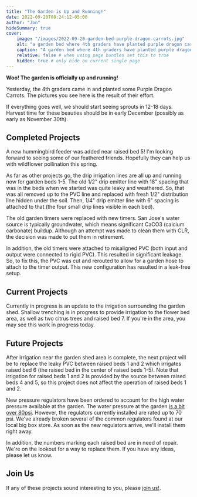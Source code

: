 ```yaml
---
title: "The Garden is Up and Running!"
date: 2022-09-20T08:24:12-05:00
author: "Jon"
hideSummary: true
cover:
    image: "/images/2022-09-20-garden-bed-purple-dragon-carrots.jpg"
    alt: "a garden bed where 4th graders have planted purple dragon carrots" # alt text
    caption: "A garden bed where 4th graders have planted purple dragon carrots"
    relative: false # when using page bundles set this to true
    hidden: true # only hide on current single page
---
```


**Woo! The garden is officially up and running!**

Yesterday, the 4th graders came in and planted some Purple Dragon Carrots. The
pictures you see here is the result of their effort.

If everything goes well, we should start seeing sprouts in 12-18 days. Harvest
time for these beauties should be in early December (possibly as early as
November 30th).

## Completed Projects

A new hummingbird feeder was added near raised bed 5! I'm looking forward to
seeing some of our feathered friends. Hopefully they can help us with
wildflower pollination this spring.

As far as other projects go, the drip irrigation lines are all up and running
now for garden beds 1-5. The old 1/2" drip emitter line with 18" spacing that 
was in the beds when we started was quite leaky and weathered. So, that was all
removed up to the PVC line and replaced with fresh 1/2" distribution line 
hidden under the soil. Then, 1/4" drip emitter line with 6" spacing is attached
to that (the four small drip lines visible in each bed).

The old garden timers were replaced with new timers. San Jose's water source is
typically groundwater, which means significant CaCO3 (calcium carbonate)
buildup. Although an attempt was made to clean them with CLR, the decision was
made to put them in retirement.

In addition, the old timers were attached to misaligned PVC (both input and
output were connected to rigid PVC). This resulted in significant leakage. So,
to fix this, the PVC was cut and rerouted to allow for a garden hose to attach
to the timer output. This new configuration has resulted in a leak-free setup.

## Current Projects

Currently in progress is an update to the irrigation surrounding the garden
shed. Shallow trenching is in progress to provide irrigation to the flower bed
area, as well as two citrus trees and raised bed 7. If you're in the area, you
may see this work in progress today.

## Future Projects

After irrigation near the garden shed area is complete, the next project will
be to replace the leaky PVC between raised beds 1 and 2 which irrigates raised
bed 6 (the raised bed in the center of raised beds 1-5). Note that irrigation
for raised beds 1 and 2 is provided by the source between raised beds 4 and 5,
so this project does not affect the operation of raised beds 1 and 2.

New pressure regulators have been ordered to account for the high water
pressure available at the garden. The water pressure at the garden
[is a bit over 80psi](/images/2022-09-21-pressure-gauge.jpg). However, the regulators
currently installed are rated up to 70 psi. We've already broken several of the
common regulators found at our local big box store. As soon as the new
regulators arrive, we'll install them right away.

In addition, the numbers marking each raised bed are in need of repair. We're
on the lookout for a way to replace them. If you have any ideas, please let us
know.

## Join Us

If any of these projects sound interesting to you, please [join us!](/join-us).
